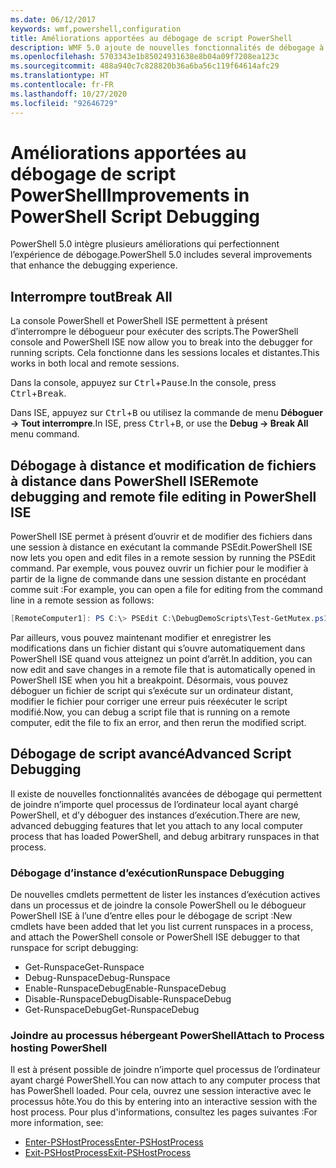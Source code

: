 ```yaml
---
ms.date: 06/12/2017
keywords: wmf,powershell,configuration
title: Améliorations apportées au débogage de script PowerShell
description: WMF 5.0 ajoute de nouvelles fonctionnalités de débogage à Windows PowerShell.
ms.openlocfilehash: 5703343e1b85024931638e8b04a09f7208ea123c
ms.sourcegitcommit: 488a940c7c828820b36a6ba56c119f64614afc29
ms.translationtype: HT
ms.contentlocale: fr-FR
ms.lasthandoff: 10/27/2020
ms.locfileid: "92646729"
---
```

# <a name="improvements-in-powershell-script-debugging"></a><span data-ttu-id="57b6b-104">Améliorations apportées au débogage de script PowerShell</span><span class="sxs-lookup"><span data-stu-id="57b6b-104">Improvements in PowerShell Script Debugging</span></span>

<span data-ttu-id="57b6b-105">PowerShell 5.0 intègre plusieurs améliorations qui perfectionnent l’expérience de débogage.</span><span class="sxs-lookup"><span data-stu-id="57b6b-105">PowerShell 5.0 includes several improvements that enhance the debugging experience.</span></span>

## <a name="break-all"></a><span data-ttu-id="57b6b-106">Interrompre tout</span><span class="sxs-lookup"><span data-stu-id="57b6b-106">Break All</span></span>

<span data-ttu-id="57b6b-107">La console PowerShell et PowerShell ISE permettent à présent d’interrompre le débogueur pour exécuter des scripts.</span><span class="sxs-lookup"><span data-stu-id="57b6b-107">The PowerShell console and PowerShell ISE now allow you to break into the debugger for running scripts.</span></span> <span data-ttu-id="57b6b-108">Cela fonctionne dans les sessions locales et distantes.</span><span class="sxs-lookup"><span data-stu-id="57b6b-108">This works in both local and remote sessions.</span></span>

<span data-ttu-id="57b6b-109">Dans la console, appuyez sur <kbd>Ctrl</kbd>+<kbd>Pause</kbd>.</span><span class="sxs-lookup"><span data-stu-id="57b6b-109">In the console, press <kbd>Ctrl</kbd>+<kbd>Break</kbd>.</span></span>

<span data-ttu-id="57b6b-110">Dans ISE, appuyez sur <kbd>Ctrl</kbd>+<kbd>B</kbd> ou utilisez la commande de menu **Déboguer -> Tout interrompre**.</span><span class="sxs-lookup"><span data-stu-id="57b6b-110">In ISE, press <kbd>Ctrl</kbd>+<kbd>B</kbd>, or use the **Debug -> Break All** menu command.</span></span>

## <a name="remote-debugging-and-remote-file-editing-in-powershell-ise"></a><span data-ttu-id="57b6b-111">Débogage à distance et modification de fichiers à distance dans PowerShell ISE</span><span class="sxs-lookup"><span data-stu-id="57b6b-111">Remote debugging and remote file editing in PowerShell ISE</span></span>

<span data-ttu-id="57b6b-112">PowerShell ISE permet à présent d’ouvrir et de modifier des fichiers dans une session à distance en exécutant la commande PSEdit.</span><span class="sxs-lookup"><span data-stu-id="57b6b-112">PowerShell ISE now lets you open and edit files in a remote session by running the PSEdit command.</span></span>
<span data-ttu-id="57b6b-113">Par exemple, vous pouvez ouvrir un fichier pour le modifier à partir de la ligne de commande dans une session distante en procédant comme suit :</span><span class="sxs-lookup"><span data-stu-id="57b6b-113">For example, you can open a file for editing from the command line in a remote session as follows:</span></span>

```powershell
[RemoteComputer1]: PS C:\> PSEdit C:\DebugDemoScripts\Test-GetMutex.ps1
```

<span data-ttu-id="57b6b-114">Par ailleurs, vous pouvez maintenant modifier et enregistrer les modifications dans un fichier distant qui s’ouvre automatiquement dans PowerShell ISE quand vous atteignez un point d’arrêt.</span><span class="sxs-lookup"><span data-stu-id="57b6b-114">In addition, you can now edit and save changes in a remote file that is automatically opened in PowerShell ISE when you hit a breakpoint.</span></span> <span data-ttu-id="57b6b-115">Désormais, vous pouvez déboguer un fichier de script qui s’exécute sur un ordinateur distant, modifier le fichier pour corriger une erreur puis réexécuter le script modifié.</span><span class="sxs-lookup"><span data-stu-id="57b6b-115">Now, you can debug a script file that is running on a remote computer, edit the file to fix an error, and then rerun the modified script.</span></span>

## <a name="advanced-script-debugging"></a><span data-ttu-id="57b6b-116">Débogage de script avancé</span><span class="sxs-lookup"><span data-stu-id="57b6b-116">Advanced Script Debugging</span></span>

<span data-ttu-id="57b6b-117">Il existe de nouvelles fonctionnalités avancées de débogage qui permettent de joindre n’importe quel processus de l’ordinateur local ayant chargé PowerShell, et d’y déboguer des instances d’exécution.</span><span class="sxs-lookup"><span data-stu-id="57b6b-117">There are new, advanced debugging features that let you attach to any local computer process that has loaded PowerShell, and debug arbitrary runspaces in that process.</span></span>

### <a name="runspace-debugging"></a><span data-ttu-id="57b6b-118">Débogage d’instance d’exécution</span><span class="sxs-lookup"><span data-stu-id="57b6b-118">Runspace Debugging</span></span>

<span data-ttu-id="57b6b-119">De nouvelles cmdlets permettent de lister les instances d’exécution actives dans un processus et de joindre la console PowerShell ou le débogueur PowerShell ISE à l’une d’entre elles pour le débogage de script :</span><span class="sxs-lookup"><span data-stu-id="57b6b-119">New cmdlets have been added that let you list current runspaces in a process, and attach the PowerShell console or PowerShell ISE debugger to that runspace for script debugging:</span></span>

- <span data-ttu-id="57b6b-120">Get-Runspace</span><span class="sxs-lookup"><span data-stu-id="57b6b-120">Get-Runspace</span></span>
- <span data-ttu-id="57b6b-121">Debug-Runspace</span><span class="sxs-lookup"><span data-stu-id="57b6b-121">Debug-Runspace</span></span>
- <span data-ttu-id="57b6b-122">Enable-RunspaceDebug</span><span class="sxs-lookup"><span data-stu-id="57b6b-122">Enable-RunspaceDebug</span></span>
- <span data-ttu-id="57b6b-123">Disable-RunspaceDebug</span><span class="sxs-lookup"><span data-stu-id="57b6b-123">Disable-RunspaceDebug</span></span>
- <span data-ttu-id="57b6b-124">Get-RunspaceDebug</span><span class="sxs-lookup"><span data-stu-id="57b6b-124">Get-RunspaceDebug</span></span>

### <a name="attach-to-process-hosting-powershell"></a><span data-ttu-id="57b6b-125">Joindre au processus hébergeant PowerShell</span><span class="sxs-lookup"><span data-stu-id="57b6b-125">Attach to Process hosting PowerShell</span></span>

<span data-ttu-id="57b6b-126">Il est à présent possible de joindre n’importe quel processus de l’ordinateur ayant chargé PowerShell.</span><span class="sxs-lookup"><span data-stu-id="57b6b-126">You can now attach to any computer process that has PowerShell loaded.</span></span> <span data-ttu-id="57b6b-127">Pour cela, ouvrez une session interactive avec le processus hôte.</span><span class="sxs-lookup"><span data-stu-id="57b6b-127">You do this by entering into an interactive session with the host process.</span></span> <span data-ttu-id="57b6b-128">Pour plus d'informations, consultez les pages suivantes :</span><span class="sxs-lookup"><span data-stu-id="57b6b-128">For more information, see:</span></span>

- [<span data-ttu-id="57b6b-129">Enter-PSHostProcess</span><span class="sxs-lookup"><span data-stu-id="57b6b-129">Enter-PSHostProcess</span></span>](/powershell/module/Microsoft.PowerShell.Core/Enter-PSHostProcess)
- [<span data-ttu-id="57b6b-130">Exit-PSHostProcess</span><span class="sxs-lookup"><span data-stu-id="57b6b-130">Exit-PSHostProcess</span></span>](/powershell/module/Microsoft.PowerShell.Core/Exit-PSHostProcess)
